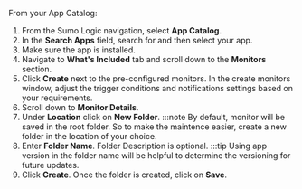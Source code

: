From your App Catalog:

1. From the Sumo Logic navigation, select **App Catalog**.
1. In the **Search Apps** field, search for and then select your app.
1. Make sure the app is installed.
1. Navigate to **What's Included** tab and scroll down to the **Monitors** section.
1. Click **Create** next to the pre-configured monitors. In the create monitors window, adjust the trigger conditions and notifications settings based on your requirements.
1. Scroll down to **Monitor Details**.
1. Under **Location** click on **New Folder**.
        :::note
        By default, monitor will be saved in the root folder. So to make the maintence easier, create a new folder in the location of your choice.
1. Enter **Folder Name**. Folder Description is optional.
        :::tip
        Using app version in the folder name will be helpful to determine the versioning for future updates.
1. Click **Create**. Once the folder is created, click on **Save**.
